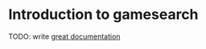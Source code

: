 # Introduction to gamesearch

TODO: write [great documentation](http://jacobian.org/writing/what-to-write/)
